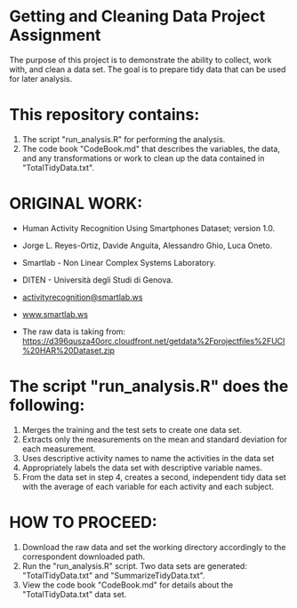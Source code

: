 # Getting and Cleaning Data Project Assignment

The purpose of this project is to demonstrate the ability to collect, work with, and clean a data set. 
The goal is to prepare tidy data that can be used for later analysis. 

# This repository contains: 

1) The script "run_analysis.R" for performing the analysis.
2) The code book "CodeBook.md" that describes the variables, the data, and any transformations or work to clean up 
   the data contained in "TotalTidyData.txt".
   
# ORIGINAL WORK:

* Human Activity Recognition Using Smartphones Dataset; version 1.0.
* Jorge L. Reyes-Ortiz, Davide Anguita, Alessandro Ghio, Luca Oneto. 
* Smartlab - Non Linear Complex Systems Laboratory. 
* DITEN - Università degli Studi di Genova. 
* activityrecognition@smartlab.ws
* www.smartlab.ws

* The raw data is taking from: https://d396qusza40orc.cloudfront.net/getdata%2Fprojectfiles%2FUCI%20HAR%20Dataset.zip

# The script "run_analysis.R" does the following:

1) Merges the training and the test sets to create one data set.
2) Extracts only the measurements on the mean and standard deviation for each measurement.
3) Uses descriptive activity names to name the activities in the data set
4) Appropriately labels the data set with descriptive variable names.
5) From the data set in step 4, creates a second, independent tidy data set with the average of each variable for each activity 
   and each subject.

# HOW TO PROCEED:

1) Download the raw data and set the working directory accordingly to the correspondent downloaded path.
2) Run the "run_analysis.R" script. Two data sets are generated: "TotalTidyData.txt" and "SummarizeTidyData.txt".
3) View the code book "CodeBook.md" for details about the "TotalTidyData.txt" data set.

